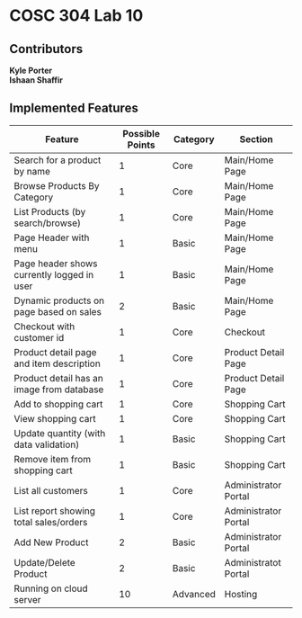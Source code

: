 # COSC 304 Lab 10

## Contributors

**Kyle Porter**  
**Ishaan Shaffir**

## Implemented Features

|Feature | Possible Points | Category | Section |
| -----  | --------------- | -------- | ------- |
| Search for a product by name | 1 | Core | Main/Home Page |
| Browse Products By Category | 1 | Core | Main/Home Page |
| List Products (by search/browse) | 1 | Core | Main/Home Page |
| Page Header with menu | 1 | Basic | Main/Home Page |
| Page header shows currently logged in user | 1 | Basic | Main/Home Page |
| Dynamic products on page based on sales | 2 | Basic | Main/Home Page |
| Checkout with customer id | 1 | Core | Checkout |
| Product detail page and item description | 1 | Core | Product Detail Page |
| Product detail has an image from database | 1 | Core | Product Detail Page |
| Add to shopping cart | 1 | Core | Shopping Cart |
| View shopping cart | 1 | Core | Shopping Cart |
| Update quantity (with data validation) | 1 | Basic | Shopping Cart |
| Remove item from shopping cart | 1 | Basic | Shopping Cart |
| List all customers | 1 | Core | Administrator Portal |
| List report showing total sales/orders | 1 | Core | Administrator Portal |
| Add New Product | 2 | Basic | Administrator Portal |
| Update/Delete Product | 2 | Basic | Administratot Portal |
| Running on cloud server | 10 | Advanced | Hosting |